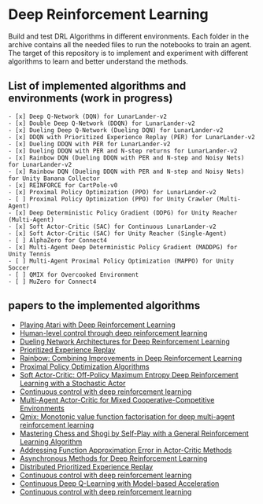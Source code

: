 # Deep Reinforcement Learning
 Build and test DRL Algorithms in different environments.
 Each folder in the archive contains all the needed files to run the notebooks to train an agent.
 The target of this repository is to implement and experiment with different algorithms to learn and better understand the methods.

 ## List of implemented algorithms and environments (work in progress)

    - [x] Deep Q-Network (DQN) for LunarLander-v2
    - [x] Double Deep Q-Network (DDQN) for LunarLander-v2
    - [x] Dueling Deep Q-Network (Dueling DQN) for LunarLander-v2
    - [x] DDQN with Prioritized Experience Replay (PER) for LunarLander-v2
    - [x] Dueling DDQN with PER for LunarLander-v2
    - [x] Dueling DDQN with PER and N-step returns for LunarLander-v2
    - [x] Rainbow DQN (Dueling DDQN with PER and N-step and Noisy Nets) for LunarLander-v2
    - [x] Rainbow DQN (Dueling DDQN with PER and N-step and Noisy Nets) for Unity Banana Collector
    - [x] REINFORCE for CartPole-v0
    - [x] Proximal Policy Optimization (PPO) for LunarLander-v2
    - [ ] Proximal Policy Optimization (PPO) for Unity Crawler (Multi-Agent)
    - [x] Deep Deterministic Policy Gradient (DDPG) for Unity Reacher (Multi-Agent)
    - [x] Soft Actor-Critic (SAC) for Continuous LunarLander-v2
    - [x] Soft Actor-Critic (SAC) for Unity Reacher (Single-Agent)
    - [ ] AlphaZero for Connect4
    - [x] Multi-Agent Deep Deterministic Policy Gradient (MADDPG) for Unity Tennis
    - [ ] Multi-Agent Proximal Policy Optimization (MAPPO) for Unity Soccer
    - [ ] QMIX for Overcooked Environment
    - [ ] MuZero for Connect4


## papers to the implemented algorithms
- [Playing Atari with Deep Reinforcement Learning](https://arxiv.org/abs/1312.5602)
- [Human-level control through deep reinforcement learning](https://www.nature.com/articles/nature14236)
- [Dueling Network Architectures for Deep Reinforcement Learning](https://arxiv.org/abs/1511.06581)
- [Prioritized Experience Replay](https://arxiv.org/abs/1511.05952)
- [Rainbow: Combining Improvements in Deep Reinforcement Learning](https://arxiv.org/abs/1710.02298)
- [Proximal Policy Optimization Algorithms](https://arxiv.org/abs/1707.06347)
- [Soft Actor-Critic: Off-Policy Maximum Entropy Deep Reinforcement Learning with a Stochastic Actor](https://arxiv.org/abs/1801.01290)
- [Continuous control with deep reinforcement learning](https://arxiv.org/abs/1509.02971)
- [Multi-Agent Actor-Critic for Mixed Cooperative-Competitive Environments](https://arxiv.org/abs/1706.02275)
- [Qmix: Monotonic value function factorisation for deep multi-agent reinforcement learning](https://arxiv.org/abs/1803.11485)
- [Mastering Chess and Shogi by Self-Play with a General Reinforcement Learning Algorithm](https://arxiv.org/abs/1712.01815)
- [Addressing Function Approximation Error in Actor-Critic Methods](https://arxiv.org/abs/1802.09477)
- [Asynchronous Methods for Deep Reinforcement Learning](https://arxiv.org/abs/1602.01783)
- [Distributed Prioritized Experience Replay](https://arxiv.org/abs/1803.00933)
- [Continuous control with deep reinforcement learning](https://arxiv.org/abs/1509.02971)
- [Continuous Deep Q-Learning with Model-based Acceleration](https://arxiv.org/abs/1603.00748)
- [Continuous control with deep reinforcement learning](https://arxiv.org/abs/1509.02971)
